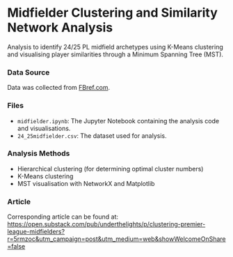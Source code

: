 # Midfielder Clustering and Similarity Network Analysis
Analysis to identify 24/25 PL midfield archetypes using K-Means clustering and visualising player similarities through a Minimum Spanning Tree (MST).

### Data Source
Data was collected from [FBref.com](https://fbref.com/).

### Files
- `midfielder.ipynb`: The Jupyter Notebook containing the analysis code and visualisations.
- `24_25midfielder.csv`: The dataset used for analysis.

### Analysis Methods
- Hierarchical clustering (for determining optimal cluster numbers)
- K-Means clustering
- MST visualisation with NetworkX and Matplotlib

### Article
Corresponding article can be found at: https://open.substack.com/pub/underthelights/p/clustering-premier-league-midfielders?r=5rmzoc&utm_campaign=post&utm_medium=web&showWelcomeOnShare=false
